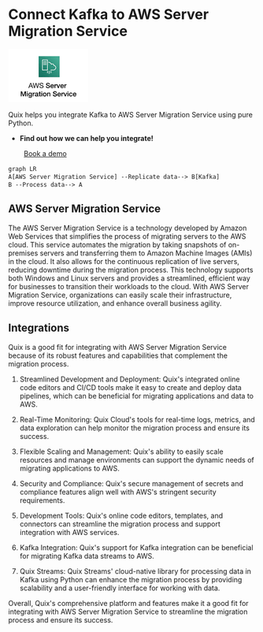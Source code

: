 # Connect Kafka to AWS Server Migration Service

![](./images/logo_1.jpg)

Quix helps you integrate Kafka to AWS Server Migration Service using pure Python.

<div class="grid cards blog-grid-card" markdown>

- __Find out how we can help you integrate!__

    <a class="md-button md-button--primary" href="https://share.hsforms.com/1iW0TmZzKQMChk0lxd_tGiw4yjw2?__hstc=175542013.2303933fbd746c0ac86d9ccbe9bc9100.1728383268831.1729603416735.1729620918855.31&__hssc=175542013.1.1729620918855&__hsfp=2132701734" target="_blank" style="margin:.5rem;">Book a demo</a>

</div>

```mermaid
graph LR
A[AWS Server Migration Service] --Replicate data--> B[Kafka]
B --Process data--> A
```

## AWS Server Migration Service

The AWS Server Migration Service is a technology developed by Amazon Web Services that simplifies the process of migrating servers to the AWS cloud. This service automates the migration by taking snapshots of on-premises servers and transferring them to Amazon Machine Images (AMIs) in the cloud. It also allows for the continuous replication of live servers, reducing downtime during the migration process. This technology supports both Windows and Linux servers and provides a streamlined, efficient way for businesses to transition their workloads to the cloud. With AWS Server Migration Service, organizations can easily scale their infrastructure, improve resource utilization, and enhance overall business agility.

## Integrations

Quix is a good fit for integrating with AWS Server Migration Service because of its robust features and capabilities that complement the migration process. 

1. Streamlined Development and Deployment: Quix's integrated online code editors and CI/CD tools make it easy to create and deploy data pipelines, which can be beneficial for migrating applications and data to AWS.

2. Real-Time Monitoring: Quix Cloud's tools for real-time logs, metrics, and data exploration can help monitor the migration process and ensure its success.

3. Flexible Scaling and Management: Quix's ability to easily scale resources and manage environments can support the dynamic needs of migrating applications to AWS.

4. Security and Compliance: Quix's secure management of secrets and compliance features align well with AWS's stringent security requirements.

5. Development Tools: Quix's online code editors, templates, and connectors can streamline the migration process and support integration with AWS services.

6. Kafka Integration: Quix's support for Kafka integration can be beneficial for migrating Kafka data streams to AWS.

7. Quix Streams: Quix Streams' cloud-native library for processing data in Kafka using Python can enhance the migration process by providing scalability and a user-friendly interface for working with data.

Overall, Quix's comprehensive platform and features make it a good fit for integrating with AWS Server Migration Service to streamline the migration process and ensure its success.

